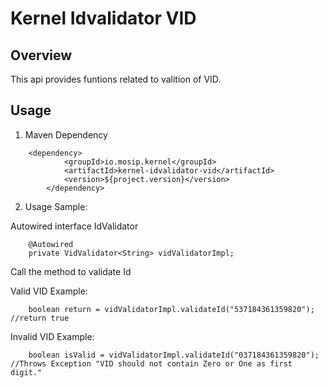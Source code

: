 # Kernel Idvalidator VID

## Overview
This api provides funtions related to valition of VID.

## Usage
1. Maven Dependency
 
```
 	<dependency>
			<groupId>io.mosip.kernel</groupId>
			<artifactId>kernel-idvalidator-vid</artifactId>
			<version>${project.version}</version>
		</dependency>

```
 
2. Usage Sample:

Autowired interface IdValidator

```
	@Autowired
	private VidValidator<String> vidValidatorImpl;
```

Call the method to validate Id

Valid VID Example:
 
```
	boolean return = vidValidatorImpl.validateId("537184361359820"); //return true

```
	
Invalid VID Example:
	
```
	boolean isValid = vidValidatorImpl.validateId("037184361359820"); //Throws Exception "VID should not contain Zero or One as first digit."
 
```


 
